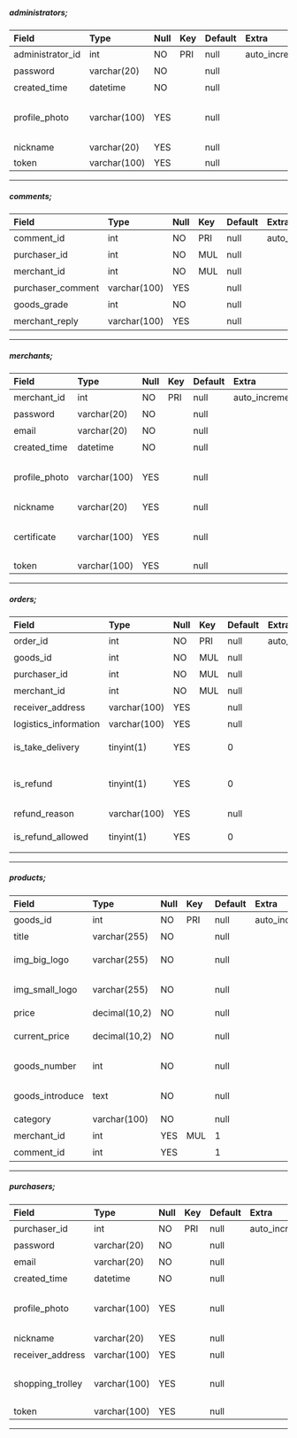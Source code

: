 ##### administrators;
| Field              | Type          | Null | Key | Default | Extra          | describe             |
| :----------------- | :------------ | :--- | :-- | :------ | :------------- | :------------------- |
| administrator\_id  | int           | NO   | PRI | null    | auto\_increment | 管理员id             |
| password           | varchar\(20\) | NO   |     | null    |                | 登录密码             |
| created\_time      | datetime      | NO   |     | null    |                | 注册时间             |
| profile\_photo     | varchar\(100\)| YES  |     | null    |                | 头像链接(图片路径)   |
| nickname           | varchar\(20\) | YES  |     | null    |                | 昵称                 |
| token              | varchar\(100\)| YES  |     | null    |                | token                |

---

##### comments;
| Field              | Type          | Null | Key | Default | Extra          | describe               |
| :----------------- | :------------ | :--- | :-- | :------ | :------------- | :--------------------- |
| comment\_id        | int           | NO   | PRI | null    | auto\_increment | 评论id                 |
| purchaser\_id      | int           | NO   | MUL | null    |                | 用户id                 |
| merchant\_id       | int           | NO   | MUL | null    |                | 商家id                 |
| purchaser\_comment | varchar\(100\)| YES  |     | null    |                | 用户评论               |
| goods\_grade       | int           | NO   |     | null    |                | 商品评分               |
| merchant\_reply    | varchar\(100\)| YES  |     | null    |                | 商家回复               |

---

##### merchants;
| Field              | Type          | Null | Key | Default | Extra          | describe                |
| :----------------- | :------------ | :--- | :-- | :------ | :------------- | :---------------------- |
| merchant\_id       | int           | NO   | PRI | null    | auto\_increment | 商家id                  |
| password           | varchar\(20\) | NO   |     | null    |                | 登录密码                |
| email              | varchar\(20\) | NO   |     | null    |                | 邮箱                    |
| created\_time      | datetime      | NO   |     | null    |                | 注册时间                |
| profile\_photo     | varchar\(100\)| YES  |     | null    |                | 头像链接(图片路径)      |
| nickname           | varchar\(20\) | YES  |     | null    |                | 昵称                    |
| certificate        | varchar\(100\)| YES  |     | null    |                | 营业证书(图片路径)      |
| token              | varchar\(100\)| YES  |     | null    |                | token                   |

---

##### orders;
| Field               | Type          | Null | Key | Default | Extra          | describe                  |
| :------------------ | :------------ | :--- | :-- | :------ | :------------- | :------------------------ |
| order\_id           | int           | NO   | PRI | null    | auto\_increment | 订单id                    |
| goods\_id           | int           | NO   | MUL | null    |                | 商品id                    |
| purchaser\_id       | int           | NO   | MUL | null    |                | 用户id                    |
| merchant\_id        | int           | NO   | MUL | null    |                | 商家id                    |
| receiver\_address   | varchar\(100\)| YES  |     | null    |                | 收货地址                  |
| logistics\_information | varchar\(100\)| YES  |     | null    |                | 物流信息                  |
| is\_take\_delivery  | tinyint\(1\)  | YES  |     | 0       |                | 用户是否确认收货          |
| is\_refund          | tinyint\(1\)  | YES  |     | 0       |                | 用户是否已申请退款        |
| refund\_reason      | varchar\(100\)| YES  |     | null    |                | 退款理由                  |
| is\_refund\_allowed | tinyint\(1\)  | YES  |     | 0       |                | 商家是否允许退款          |

---

##### products;
| Field              | Type          | Null | Key | Default | Extra          | describe                 |
| :----------------- | :------------ | :--- | :-- | :------ | :------------- | :----------------------- |
| goods\_id          | int           | NO   | PRI | null    | auto\_increment | 商品id                   |
| title              | varchar\(255\)| NO   |     | null    |                | 商品标题                 |
| img\_big\_logo     | varchar\(255\)| NO   |     | null    |                | 商品大图路径             |
| img\_small\_logo   | varchar\(255\)| NO   |     | null    |                | 商品小图路径             |
| price              | decimal\(10,2\)| NO  |     | null    |                | 商品价格                 |
| current\_price     | decimal\(10,2\)| NO  |     | null    |                | 折后的价格               |
| goods\_number      | int           | NO   |     | null    |                | 商品库存数量             |
| goods\_introduce   | text          | NO   |     | null    |                | 商品详情html文本         |
| category           | varchar\(100\)| NO   |     | null    |                | 商品分类                 |
| merchant\_id       | int           | YES  | MUL | 1       |                | 商家id                   |
| comment\_id        | int           | YES  |     | 1       |                | 评论id                   |

---

##### purchasers;
| Field              | Type          | Null | Key | Default | Extra          | describe               |
| :----------------- | :------------ | :--- | :-- | :------ | :------------- | :--------------------- |
| purchaser\_id      | int           | NO   | PRI | null    | auto\_increment | 用户id                 |
| password           | varchar\(20\) | NO   |     | null    |                | 登录密码               |
| email              | varchar\(20\) | NO   |     | null    |                | 邮箱                   |
| created\_time      | datetime      | NO   |     | null    |                | 注册时间               |
| profile\_photo     | varchar\(100\)| YES  |     | null    |                | 头像链接(图片路径)     |
| nickname           | varchar\(20\) | YES  |     | null    |                | 昵称                   |
| receiver\_address  | varchar\(100\)| YES  |     | null    |                | 收货地址               |
| shopping\_trolley  | varchar\(100\)| YES  |     | null    |                | 购物车内容(商品id)     |
| token              | varchar\(100\)| YES  |     | null    |                | token                  |

---